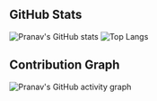 ## GitHub Stats

![Pranav's GitHub stats](https://github-readme-stats.vercel.app/api?username=MouseTrao-Codes&show_icons=true&theme=radical)
![Top Langs](https://github-readme-stats.vercel.app/api/top-langs/?username=pranavbattini&layout=compact&theme=radical)

## Contribution Graph

![Pranav's GitHub activity graph](https://github-readme-activity-graph.vercel.app/graph?username=MouseTrap-codes&theme=rogue)
